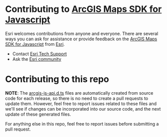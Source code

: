 # Contributing to [ArcGIS Maps SDK for Javascript](http://js.arcgis.com)

Esri welcomes contributions from anyone and everyone. There are several ways you can ask for assistance or provide feedback on the [ArcGIS Maps SDK for Javascript](http://js.arcgis.com) from [Esri](https://www.esri.com/).

* Contact [Esri Tech Support](https://support.esri.com/en-us/contact)
* Ask the [Esri community](https://community.esri.com/t5/arcgis-javascript-maps-sdk-questions/bd-p/arcgis-api-for-javascript-questions)

# Contributing to this repo

__NOTE__: The [arcgis-js-api.d.ts](./typescript/archive) files are automatically created from source code for each release, so there is no need to create a pull requests to update them. However, feel free to report issues related to these files and we'll see if changes can be incorporated into our source code, and the next update of these generated files.

For anything else in this repo, feel free to report issues before submitting a pull request.
